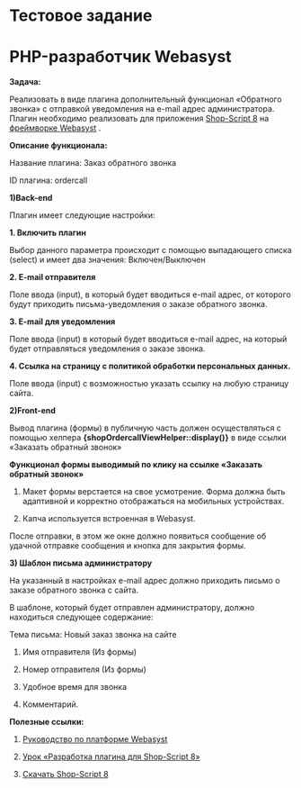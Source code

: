 

# Тестовое задание

# **PHP-разработчик Webasyst**

**Задача:**

Реализовать в виде плагина дополнительный функционал «Обратного звонка» с отправкой уведомления на e-mail адрес администратора. Плагин необходимо реализовать для приложения [Shop-Script 8](https://github.com/webasyst/shop-script) на [фреймворке Webasyst](https://github.com/webasyst/webasyst-framework) .

**Описание функционала:**

Название плагина: Заказ обратного звонка

ID плагина: ordercall

**1)Back-end**

Плагин имеет следующие настройки:

**1. Включить плагин**

Выбор данного параметра происходит с помощью выпадающего списка (select) и имеет два значения: Включен/Выключен

**2. E-mail отправителя**

Поле ввода (input), в который будет вводиться e-mail адрес, от которого будут приходить письма-уведомления о заказе обратного звонка.

**3. E-mail для уведомления**

Поле ввода (input) в который будет вводиться e-mail адрес, на который будет отправляться уведомления о заказе звонка.

**4. Ссылка на страницу с политикой обработки персональных данных.**

Поле ввода (input) с возможностью указать ссылку на любую страницу сайта.

**2)Front-end**

Вывод плагина (формы) в публичную часть должен осуществляться с помощью хелпера **{shopOrdercallViewHelper::display()}** в виде ссылки «Заказать обратный звонок»

**Функционал формы выводимый по клику на ссылке «Заказать обратный звонок»**

1) Макет формы верстается на свое усмотрение. Форма должна быть адаптивной и корректно отображаться на мобильных устройствах.

2) Капча используется встроенная в Webasyst.

После отправки, в этом же окне должно появиться сообщение об удачной отправке сообщения и кнопка для закрытия формы.

**3) Шаблон письма администратору**

На указанный в настройках e-mail адрес должно приходить письмо о заказе обратного звонка с сайта.

В шаблоне, который будет отправлен администратору, должно находиться следующее содержание:

Тема письма: Новый заказ звонка на сайте

1) Имя отправителя (Из формы)

2) Номер отправителя (Из формы)

3) Удобное время для звонка

4) Комментарий.

**Полезные ссылки:**

1) [Руководство по платформе Webasyst](https://developers.webasyst.ru/docs/)

2) [Урок «Разработка плагина для Shop-Script 8»](https://developers.webasyst.ru/tutorials/shop-plugin-tutorial/)

3) [Скачать Shop-Script 8](http://www.shop-script.ru/platform/download/)